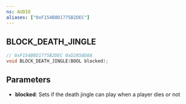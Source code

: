 ```yaml
---
ns: AUDIO
aliases: ["0xF154B8D1775B2DEC"]
---
```

## BLOCK_DEATH_JINGLE

```c
// 0xF154B8D1775B2DEC 0xD2858D8A
void BLOCK_DEATH_JINGLE(BOOL blocked);
```

## Parameters
* **blocked**: Sets if the death jingle can play when a player dies or not

